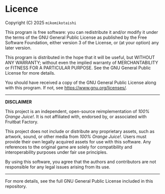 # Licence
Copyright (C) 2025 `mikomikotaishi`

This program is free software: you can redistribute it and/or modify it under the terms of the GNU General Public License as published by the Free Software Foundation, either version 3 of the License, or (at your option) any later version.

This program is distributed in the hope that it will be useful, but WITHOUT ANY WARRANTY; without even the implied warranty of MERCHANTABILITY or FITNESS FOR A PARTICULAR PURPOSE. See the GNU General Public License for more details.

You should have received a copy of the GNU General Public License along with this program. If not, see <https://www.gnu.org/licenses/>.

----------------------------------------------------------------------------

**DISCLAIMER**

This project is an independent, open-source reimplementation of *100% Orange Juice!*. It is not affiliated with, endorsed by, or associated with Fruitbat Factory.

This project does not include or distribute any proprietary assets, such as artwork, sound, or other media from *100% Orange Juice!*. Users must provide their own legally acquired assets for use with this software. Any references to the original game are solely for compatibility and interoperability purposes under fair use principles.

By using this software, you agree that the authors and contributors are not responsible for any legal issues arising from its use.

----------------------------------------------------------------------------

For more details, see the full GNU General Public License included in this repository.

